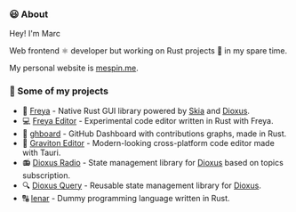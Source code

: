 ### 😃 About

Hey! I'm Marc

Web frontend ⚛️ developer but working on Rust projects 🦀 in my spare time.

My personal website is [mespin.me](https://mespin.me/).

### 💼 Some of my projects
* 🦀 [Freya](https://github.com/marc2332/freya) - Native Rust GUI library powered by [Skia](https://skia.org/) and [Dioxus](https://dioxuslabs.com/).
* 💻 [Freya Editor](https://github.com/marc2332/freya-editor) - Experimental code editor written in Rust with Freya.
* 🦑 [ghboard](https://github.com/marc2332/ghboard) - GitHub Dashboard with contributions graphs, made in Rust.
* 🚀 [Graviton Editor](https://github.com/Graviton-Code-Editor/Graviton-App) - Modern-looking cross-platform code editor made with Tauri.
* 📻 [Dioxus Radio](https://github.com/dioxus-community/dioxus-radio) - State management library for [Dioxus](https://dioxuslabs.com/) based on topics subscription.
* 🔍 [Dioxus Query](https://github.com/marc2332/dioxus-query) - Reusable state management library for [Dioxus](https://dioxuslabs.com/).
* 🔠 [lenar](https://github.com/marc2332/lenar) - Dummy programming language written in Rust.

